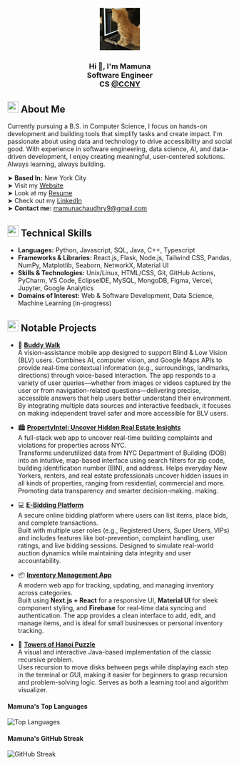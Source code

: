 <p align="center">
  <img width="18%" margin="0" padding="0" src="https://github.com/MChaudhry9/MChaudhry9/blob/main/header2.gif" alt="Header GIF">
</p>

<h3 align="center">
    Hi 👋, I'm Mamuna 
    </br> 
    Software Engineer </br> CS <a align="center" href="https://www.ccny.cuny.edu/" target="_blank"> @CCNY </a>
</h3>


<!-- ABOUT ME -->
## <img src="https://images.emojiterra.com/google/noto-emoji/unicode-15/animated/1f64c.gif" width="25" height="25"/> About Me
Currently pursuing a B.S. in Computer Science, I focus on hands-on development and building tools that simplify tasks and create impact. I'm passionate about using data and technology to drive accessibility and social good. With experience in software engineering, data science, AI, and data-driven development, I enjoy creating meaningful, user-centered solutions. Always learning, always building.

➤ **Based In:** New York City  
➤ Visit my [Website](http://mchaudhry.me)  
➤ Look at my [Resume](https://drive.google.com/file/d/1QlYXyP2plSRK4PcjFOc154Dd4rj1njP2/view?usp=sharing)<br>
➤ Check out my [LinkedIn](https://www.linkedin.com/in/mamuna-chaudhry/)  
➤ **Contact me:** [mamunachaudhry9@gmail.com](mailto:mamunachaudhry9@gmail.com)  

<!-- TECHNICAL SKILLS -->
## <img src="https://cdn3.emoji.gg/emojis/3863_gearz.gif" width="25" height="25"/> Technical Skills
- **Languages:** Python, Javascript, SQL, Java, C++, Typescript
- **Frameworks & Libraries:** React.js, Flask, Node.js, Tailwind CSS, Pandas, NumPy, Matplotlib, Seaborn, NetworkX, Material UI
- **Skills & Technologies:** Unix/Linux, HTML/CSS, Git, GitHub Actions, PyCharm, VS Code, EclipseIDE, MySQL, MongoDB, Figma, Vercel, Jupyter, Google Analytics
- **Domains of Interest:** Web & Software Development, Data Science, Machine Learning (in-progress)

<!-- PROJECTS -->
## <img src="https://media3.giphy.com/media/KEH88lBIcTeIH62Mhx/giphy.gif?cid=6c09b952dtpdgpdbimkizhohtrsibf72qq0fbdwqqsws1m81&ep=v1_internal_gif_by_id&rid=giphy.gif&ct=s" width="25" height="25"/> Notable Projects
- 🦮 [**Buddy Walk**](https://github.com/tort8678/contextual_vlm)  
  A vision-assistance mobile app designed to support Blind & Low Vision (BLV) users. Combines AI, computer vision, and Google Maps APIs to provide real-time contextual information (e.g.,   surroundings, landmarks, directions) through voice-based interaction. The app responds to a variety of user queries—whether from images or videos captured by the user or from navigation-related questions—delivering precise, accessible answers that help users better understand their environment. By integrating multiple data sources and interactive feedback, it focuses on making independent travel safer and more accessible for BLV users.

- 🏙️ [**PropertyIntel: Uncover Hidden Real Estate Insights**](https://github.com/MChaudhry9/PropertyIntel-A-Real-Estate-App)  
  A full-stack web app to uncover real-time building complaints and violations for properties across NYC.  
  Transforms underutilized data from NYC Department of Building (DOB) into an intuitive, map-based interface using search filters for zip code, building identification number (BIN), and    address. Helps everyday New Yorkers, renters, and real estate professionals uncover hidden issues in all kinds of properties, ranging from residential, commercial and more.
  Promoting data transparency and smarter decision-making.
making.

- 💻 [**E-Bidding Platform**](https://github.com/MChaudhry9/ecom-bidding-csc322) <br>
  A secure online bidding platform where users can list items, place bids, and complete transactions.  
  Built with multiple user roles (e.g., Registered Users, Super Users, VIPs) and includes features like bot-prevention, complaint handling, user ratings, and live bidding sessions. Designed to simulate real-world auction dynamics while maintaining data integrity and user accountability.

- 📦 [**Inventory Management App**](https://github.com/MChaudhry9/inventory-management-app) <br>
  A modern web app for tracking, updating, and managing inventory across categories.  
  Built using **Next.js + React** for a responsive UI, **Material UI** for sleek component styling, and **Firebase** for real-time data syncing and authentication. The app provides a clean interface to add, edit, and manage items, and is ideal for small businesses or personal inventory tracking.

- 🧠 [**Towers of Hanoi Puzzle**](https://github.com/MChaudhry9/Towers-of-Hanoi_Frontend_GUI) <br>
  A visual and interactive Java-based implementation of the classic recursive problem.  
  Uses recursion to move disks between pegs while displaying each step in the terminal or GUI, making it easier for beginners to grasp recursion and problem-solving logic. Serves as both a learning tool and algorithm visualizer.
  
#### Mamuna's Top Languages  
![Top Languages](https://github-readme-stats.vercel.app/api/top-langs/?username=MChaudhry9&layout=compact)  

#### Mamuna's GitHub Streak  
![GitHub Streak](https://github-readme-streak-stats.herokuapp.com/?user=MChaudhry9&theme=tokyonight)  
<!--
![Mamuna's GitHub Stats](https://github-readme-stats.vercel.app/api?username=MChaudhry9&show_icons=true&theme=tokyonight)
-->



